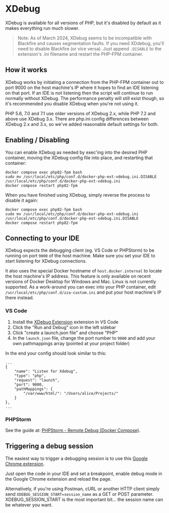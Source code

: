 # XDebug

XDebug is available for all versions of PHP, but it's disabled by default as it makes everything run much slower.

> Note: As of March 2024, XDebug seems to be incompatible with Blackfire and causes segmentation faults. If you need XDdebug, you'll need to disable Blackfire (or vice versa). Just append `.DISABLE` to the extension's .ini filename and restart the PHP-FPM container.


## How it works

XDebug works by initiating a connection from the PHP-FPM container out to port 9000 on the host machine's IP where it hopes to find an IDE listening on that port. If an IDE is not listening then the script will continue to run normally without XDebug. The performance penalty will still exist though, so it's recommended you disable XDebug when you're not using it.

PHP 5.6, 7.0 and 7.1 use older versions of XDebug 2.x, while PHP 7.2 and above use XDebug 3.x. There are php.ini config differences between XDebug 2.x and 3.x, so we've added reasonable default settings for both.


## Enabling / Disabling
You can enable XDebug as needed by exec'ing into the desired PHP container, moving the XDebug config file into place, and restarting that container:

```
docker compose exec php82-fpm bash
sudo mv /usr/local/etc/php/conf.d/docker-php-ext-xdebug.ini.DISABLE /usr/local/etc/php/conf.d/docker-php-ext-xdebug.ini
docker compose restart php82-fpm
```

When you have finished using XDebug, simply reverse the process to disable it again:

```
docker compose exec php82-fpm bash
sudo mv /usr/local/etc/php/conf.d/docker-php-ext-xdebug.ini /usr/local/etc/php/conf.d/docker-php-ext-xdebug.ini.DISABLE
docker compose restart php82-fpm
```


## Connecting to your IDE
XDebug expects the debugging client (eg. VS Code or PHPStorm) to be running on port `9000` of the host machine. Make sure you set your IDE to start listening for XDebug connections.

It also uses the special Docker hostname of `host.docker.internal` to locate the host machine's IP address. This feature is only available on recent versions of Docker Desktop for Windows and Mac. Linux is not currently supported. As a work-around you can exec into your PHP container, edit `/usr/local/etc/php/conf.d/zza-custom.ini` and put your host machine's IP there instead.

### VS Code

1. Install the [XDebug Extension](https://github.com/felixfbecker/vscode-php-debug) extension in VS Code
1. Click the "Run and Debug" icon in the left sidebar
1. Click "create a launch.json file" and choose "PHP"
1. In the `launch.json` file, change the port number to `9000` and add your own pathmappings array (pointed at your project folder)

In the end your config should look similar to this:

```
...
{
    "name": "Listen for Xdebug",
    "type": "php",
    "request": "launch",
    "port": 9000,
    "pathMappings": {
        "/var/www/html/": "/Users/alice/Projects/"
    }
},
...
```

### PHPStorm

See the guide at: [PHPStorm - Remote Debug (Docker Compose)](https://www.jetbrains.com/help/phpstorm/configuring-remote-php-interpreters.html#d36845e650).


## Triggering a debug session
The easiest way to trigger a debugging session is to use this [Google Chrome extension](https://chrome.google.com/webstore/detail/xdebug-helper/eadndfjplgieldjbigjakmdgkmoaaaoc).

Just open the code in your IDE and set a breakpoint, enable debug mode in the Google Chrome extension and reload the page.

Alternatively, if you're using Postman, cURL or another HTTP client simply send `XDEBUG_SESSION_START=session_name` as a GET or POST parameter. XDEBUG_SESSION_START is the most important bit... the session name can be whatever you want.
